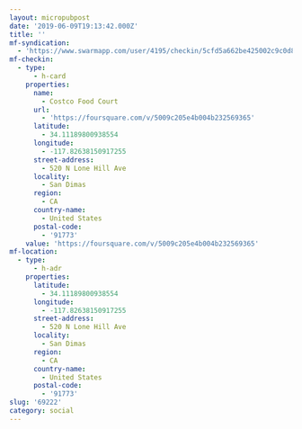 ```yaml
---
layout: micropubpost
date: '2019-06-09T19:13:42.000Z'
title: ''
mf-syndication:
  - 'https://www.swarmapp.com/user/4195/checkin/5cfd5a662be425002c9c0d8a'
mf-checkin:
  - type:
      - h-card
    properties:
      name:
        - Costco Food Court
      url:
        - 'https://foursquare.com/v/5009c205e4b004b232569365'
      latitude:
        - 34.11189800938554
      longitude:
        - -117.82638150917255
      street-address:
        - 520 N Lone Hill Ave
      locality:
        - San Dimas
      region:
        - CA
      country-name:
        - United States
      postal-code:
        - '91773'
    value: 'https://foursquare.com/v/5009c205e4b004b232569365'
mf-location:
  - type:
      - h-adr
    properties:
      latitude:
        - 34.11189800938554
      longitude:
        - -117.82638150917255
      street-address:
        - 520 N Lone Hill Ave
      locality:
        - San Dimas
      region:
        - CA
      country-name:
        - United States
      postal-code:
        - '91773'
slug: '69222'
category: social
---
```

